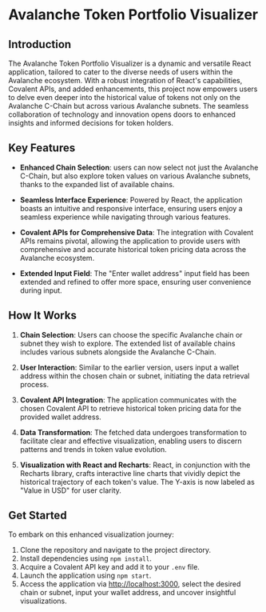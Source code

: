 # Avalanche Token Portfolio Visualizer

## Introduction

The Avalanche Token Portfolio Visualizer is a dynamic and versatile React application, tailored to cater to the diverse needs of users within the Avalanche ecosystem. With a robust integration of React's capabilities, Covalent APIs, and added enhancements, this project now empowers users to delve even deeper into the historical value of tokens not only on the Avalanche C-Chain but across various Avalanche subnets. The seamless collaboration of technology and innovation opens doors to enhanced insights and informed decisions for token holders.

## Key Features

- **Enhanced Chain Selection**:  users can now select not just the Avalanche C-Chain, but also explore token values on various Avalanche subnets, thanks to the expanded list of available chains.

- **Seamless Interface Experience**: Powered by React, the application boasts an intuitive and responsive interface, ensuring users enjoy a seamless experience while navigating through various features.

- **Covalent APIs for Comprehensive Data**: The integration with Covalent APIs remains pivotal, allowing the application to provide users with comprehensive and accurate historical token pricing data across the Avalanche ecosystem.

- **Extended Input Field**: The "Enter wallet address" input field has been extended and refined to offer more space, ensuring user convenience during input.

## How It Works

1. **Chain Selection**: Users can choose the specific Avalanche chain or subnet they wish to explore. The extended list of available chains includes various subnets alongside the Avalanche C-Chain.

2. **User Interaction**: Similar to the earlier version, users input a wallet address within the chosen chain or subnet, initiating the data retrieval process.

3. **Covalent API Integration**: The application communicates with the chosen Covalent API to retrieve historical token pricing data for the provided wallet address.

4. **Data Transformation**: The fetched data undergoes transformation to facilitate clear and effective visualization, enabling users to discern patterns and trends in token value evolution.

5. **Visualization with React and Recharts**: React, in conjunction with the Recharts library, crafts interactive line charts that vividly depict the historical trajectory of each token's value. The Y-axis is now labeled as "Value in USD" for user clarity.

## Get Started

To embark on this enhanced visualization journey:

1. Clone the repository and navigate to the project directory.
2. Install dependencies using `npm install`.
3. Acquire a Covalent API key and add it to your `.env` file.
4. Launch the application using `npm start`.
5. Access the application via [http://localhost:3000](http://localhost:3000), select the desired chain or subnet, input your wallet address, and uncover insightful visualizations.

